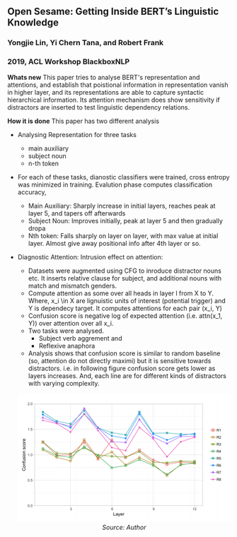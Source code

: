 ## Open Sesame: Getting Inside BERT’s Linguistic Knowledge
### Yongjie Lin, Yi Chern Tana, and Robert Frank
### 2019, ACL Workshop BlackboxNLP

**Whats new**
This paper tries to analyse BERT's representation and attentions, and establish that poistional information in representation vanish in higher layer, and its representations are able to capture syntactic hierarchical information. Its attention mechanism does show sensitivity if distractors are inserted to test linguistic dependency relations.

**How it is done** This paper has two different analysis

* Analysing Representation for three tasks
    * main auxiliary
    * subject noun
    * n-th token
* For each of these tasks, dianostic classifiers were trained, cross entropy was minimized in training. Evalution phase computes classification accuracy, 
    * Main Auxiliary: Sharply increase in initial layers, reaches peak at layer 5, and tapers off afterwards
    * Subject Noun: Improves initially, peak at layer 5 and then gradually dropa
    * Nth token: Falls sharply on layer on layer, with max value at initial layer. Almost give away positional info after 4th layer or so.

* Diagnostic Attention: Intrusion effect on attention: 
    * Datasets were augmented using CFG to inroduce distractor nouns etc. It inserts relative clause for subject, and additional nouns with match and mismatch genders.
    * Compute attention as some over all heads in layer l from X to Y. Where, x_i \in X are lignuistic units of interest (potential trigger) and Y is dependecy target. It computes attentions for each pair (x_i, Y)
    * Confusion score is negative log of expected attention (i.e. attn(x_1, Y)) over attention over all x_i.
    * Two tasks were analysed. 
        * Subject verb aggrement and 
        * Reflexive anaphora 
    * Analysis shows that confusion score is similar to random baseline (so, attention do not directly maximi) but it is sensitive towards distractors. i.e. in following figure confusion score gets lower as layers increases. And, each line are for different kinds of distractors with varying complexity. 

    <p align="center">
        <img width=600 src="images/sesame_confusion_score.png">
        <em>Source: Author</em>
        </p>